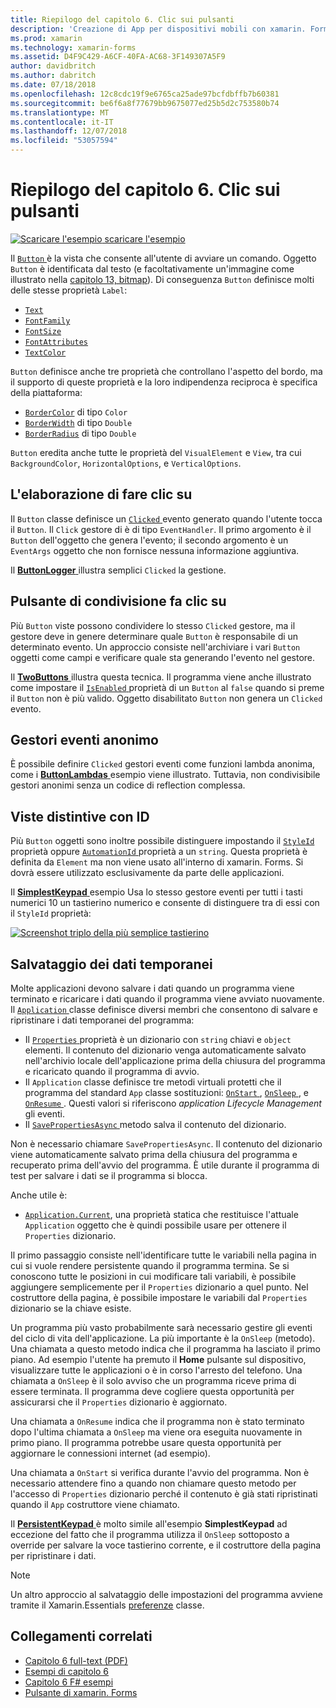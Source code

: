 ```yaml
---
title: Riepilogo del capitolo 6. Clic sui pulsanti
description: 'Creazione di App per dispositivi mobili con xamarin. Forms: riepilogo del capitolo 6. Clic sui pulsanti'
ms.prod: xamarin
ms.technology: xamarin-forms
ms.assetid: D4F9C429-A6CF-40FA-AC68-3F149307A5F9
author: davidbritch
ms.author: dabritch
ms.date: 07/18/2018
ms.openlocfilehash: 12c8cdc19f9e6765ca25ade97bcfdbffb7b60381
ms.sourcegitcommit: be6f6a8f77679bb9675077ed25b5d2c753580b74
ms.translationtype: MT
ms.contentlocale: it-IT
ms.lasthandoff: 12/07/2018
ms.locfileid: "53057594"
---
```

# <a name="summary-of-chapter-6-button-clicks"></a>Riepilogo del capitolo 6. Clic sui pulsanti

[![Scaricare l'esempio](~/media/shared/download.png) scaricare l'esempio](https://github.com/xamarin/xamarin-forms-book-samples/tree/master/Chapter06)

Il [ `Button` ](xref:Xamarin.Forms.Button) è la vista che consente all'utente di avviare un comando. Oggetto `Button` è identificata dal testo (e facoltativamente un'immagine come illustrato nella [capitolo 13, bitmap](chapter13.md)). Di conseguenza `Button` definisce molti delle stesse proprietà `Label`:

- [`Text`](xref:Xamarin.Forms.Button.Text)
- [`FontFamily`](xref:Xamarin.Forms.Button.FontFamily)
- [`FontSize`](xref:Xamarin.Forms.Button.FontSize)
- [`FontAttributes`](xref:Xamarin.Forms.Button.FontAttributes)
- [`TextColor`](xref:Xamarin.Forms.Button.TextColor)

`Button` definisce anche tre proprietà che controllano l'aspetto del bordo, ma il supporto di queste proprietà e la loro indipendenza reciproca è specifica della piattaforma:

- [`BorderColor`](xref:Xamarin.Forms.Button.BorderColor) di tipo `Color`
- [`BorderWidth`](xref:Xamarin.Forms.Button.BorderWidth) di tipo `Double`
- [`BorderRadius`](xref:Xamarin.Forms.Button.BorderRadius) di tipo `Double`

`Button` eredita anche tutte le proprietà del `VisualElement` e `View`, tra cui `BackgroundColor`, `HorizontalOptions`, e `VerticalOptions`.

## <a name="processing-the-click"></a>L'elaborazione di fare clic su

Il `Button` classe definisce un [ `Clicked` ](xref:Xamarin.Forms.Button.Clicked) evento generato quando l'utente tocca il `Button`. Il `Click` gestore di è di tipo `EventHandler`. Il primo argomento è il `Button` dell'oggetto che genera l'evento; il secondo argomento è un `EventArgs` oggetto che non fornisce nessuna informazione aggiuntiva.

Il [ **ButtonLogger** ](https://github.com/xamarin/xamarin-forms-book-samples/tree/master/Chapter06/ButtonLogger) illustra semplici `Clicked` la gestione.

## <a name="sharing-button-clicks"></a>Pulsante di condivisione fa clic su

Più `Button` viste possono condividere lo stesso `Clicked` gestore, ma il gestore deve in genere determinare quale `Button` è responsabile di un determinato evento. Un approccio consiste nell'archiviare i vari `Button` oggetti come campi e verificare quale sta generando l'evento nel gestore.

Il [ **TwoButtons** ](https://github.com/xamarin/xamarin-forms-book-samples/tree/master/Chapter06/TwoButtons) illustra questa tecnica. Il programma viene anche illustrato come impostare il [ `IsEnabled` ](xref:Xamarin.Forms.VisualElement.IsEnabled) proprietà di un `Button` al `false` quando si preme il `Button` non è più valido. Oggetto disabilitato `Button` non genera un `Clicked` evento.

## <a name="anonymous-event-handlers"></a>Gestori eventi anonimo

È possibile definire `Clicked` gestori eventi come funzioni lambda anonima, come i [ **ButtonLambdas** ](https://github.com/xamarin/xamarin-forms-book-samples/tree/master/Chapter06/ButtonLambdas) esempio viene illustrato. Tuttavia, non condivisibile gestori anonimi senza un codice di reflection complessa.

## <a name="distinguishing-views-with-ids"></a>Viste distintive con ID

Più `Button` oggetti sono inoltre possibile distinguere impostando il [ `StyleId` ](xref:Xamarin.Forms.Element.StyleId) proprietà oppure [ `AutomationId` ](xref:Xamarin.Forms.Element.AutomationId) proprietà a un `string`. Questa proprietà è definita da `Element` ma non viene usato all'interno di xamarin. Forms. Si dovrà essere utilizzato esclusivamente da parte delle applicazioni.

Il [ **SimplestKeypad** ](https://github.com/xamarin/xamarin-forms-book-samples/tree/master/Chapter06/SimplestKeypad) esempio Usa lo stesso gestore eventi per tutti i tasti numerici 10 un tastierino numerico e consente di distinguere tra di essi con il `StyleId` proprietà:

[![Screenshot triplo della più semplice tastierino](images/ch06fg04-small.png "Calculator")](images/ch06fg04-large.png#lightbox "calcolatore")

## <a name="saving-transient-data"></a>Salvataggio dei dati temporanei

Molte applicazioni devono salvare i dati quando un programma viene terminato e ricaricare i dati quando il programma viene avviato nuovamente. Il [ `Application` ](xref:Xamarin.Forms.Application) classe definisce diversi membri che consentono di salvare e ripristinare i dati temporanei del programma:

- Il [ `Properties` ](xref:Xamarin.Forms.Application.Properties) proprietà è un dizionario con `string` chiavi e `object` elementi. Il contenuto del dizionario venga automaticamente salvato nell'archivio locale dell'applicazione prima della chiusura del programma e ricaricato quando il programma di avvio.
- Il `Application` classe definisce tre metodi virtuali protetti che il programma del standard `App` classe sostituzioni: [ `OnStart` ](xref:Xamarin.Forms.Application.OnStart), [ `OnSleep` ](xref:Xamarin.Forms.Application.OnSleep), e [ `OnResume` ](xref:Xamarin.Forms.Application.OnResume). Questi valori si riferiscono *application Lifecycle Management* gli eventi.
- Il [ `SavePropertiesAsync` ](xref:Xamarin.Forms.Application.SavePropertiesAsync) metodo salva il contenuto del dizionario.

Non è necessario chiamare `SavePropertiesAsync`. Il contenuto del dizionario viene automaticamente salvato prima della chiusura del programma e recuperato prima dell'avvio del programma. È utile durante il programma di test per salvare i dati se il programma si blocca.

Anche utile è:

- [`Application.Current`](xref:Xamarin.Forms.Application.Current), una proprietà statica che restituisce l'attuale `Application` oggetto che è quindi possibile usare per ottenere il `Properties` dizionario.

Il primo passaggio consiste nell'identificare tutte le variabili nella pagina in cui si vuole rendere persistente quando il programma termina. Se si conoscono tutte le posizioni in cui modificare tali variabili, è possibile aggiungere semplicemente per il `Properties` dizionario a quel punto. Nel costruttore della pagina, è possibile impostare le variabili dal `Properties` dizionario se la chiave esiste.

Un programma più vasto probabilmente sarà necessario gestire gli eventi del ciclo di vita dell'applicazione. La più importante è la `OnSleep` (metodo). Una chiamata a questo metodo indica che il programma ha lasciato il primo piano. Ad esempio l'utente ha premuto il **Home** pulsante sul dispositivo, visualizzare tutte le applicazioni o è in corso l'arresto del telefono. Una chiamata a `OnSleep` è il solo avviso che un programma riceve prima di essere terminata. Il programma deve cogliere questa opportunità per assicurarsi che il `Properties` dizionario è aggiornato.

Una chiamata a `OnResume` indica che il programma non è stato terminato dopo l'ultima chiamata a `OnSleep` ma viene ora eseguita nuovamente in primo piano. Il programma potrebbe usare questa opportunità per aggiornare le connessioni internet (ad esempio).

Una chiamata a `OnStart` si verifica durante l'avvio del programma. Non è necessario attendere fino a quando non chiamare questo metodo per l'accesso di `Properties` dizionario perché il contenuto è già stati ripristinati quando il `App` costruttore viene chiamato.

Il [ **PersistentKeypad** ](https://github.com/xamarin/xamarin-forms-book-samples/tree/master/Chapter06/PersistentKeypad) è molto simile all'esempio **SimplestKeypad** ad eccezione del fatto che il programma utilizza il `OnSleep` sottoposto a override per salvare la voce tastierino corrente, e il costruttore della pagina per ripristinare i dati.

> [!NOTE]
> Un altro approccio al salvataggio delle impostazioni del programma avviene tramite il Xamarin.Essentials [preferenze](~/essentials/preferences.md) classe.

## <a name="related-links"></a>Collegamenti correlati

- [Capitolo 6 full-text (PDF)](https://download.xamarin.com/developer/xamarin-forms-book/XamarinFormsBook-Ch06-Apr2016.pdf)
- [Esempi di capitolo 6](https://github.com/xamarin/xamarin-forms-book-samples/tree/master/Chapter06)
- [Capitolo 6 F# esempi](https://github.com/xamarin/xamarin-forms-book-samples/tree/master/Chapter06/FS)
- [Pulsante di xamarin. Forms](~/xamarin-forms/user-interface/button.md)
